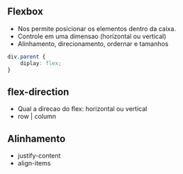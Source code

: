 ## Flexbox

* Nos permite posicionar os elementos dentro da caixa.
* Controle em uma dimensao (horizontal ou vertical)
* Alinhamento, direcionamento, ordernar e tamanhos

```css
div.parent {
    diplay: flex;
}
```

## flex-direction

* Qual a direcao do flex: horizontal ou vertical
* row | column

## Alinhamento

* justify-content
* align-items